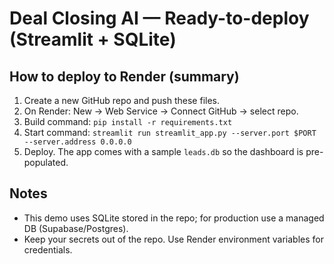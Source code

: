 # Deal Closing AI — Ready-to-deploy (Streamlit + SQLite)

## How to deploy to Render (summary)
1. Create a new GitHub repo and push these files.
2. On Render: New -> Web Service -> Connect GitHub -> select repo.
3. Build command: `pip install -r requirements.txt`
4. Start command: `streamlit run streamlit_app.py --server.port $PORT --server.address 0.0.0.0`
5. Deploy. The app comes with a sample `leads.db` so the dashboard is pre-populated.

## Notes
- This demo uses SQLite stored in the repo; for production use a managed DB (Supabase/Postgres).
- Keep your secrets out of the repo. Use Render environment variables for credentials.
